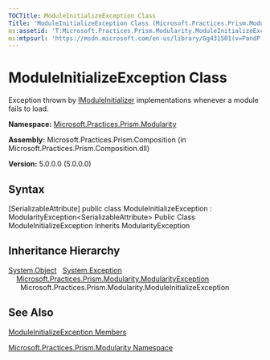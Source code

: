 ```yaml
---
TOCTitle: ModuleInitializeException Class
Title: 'ModuleInitializeException Class (Microsoft.Practices.Prism.Modularity)'
ms:assetid: 'T:Microsoft.Practices.Prism.Modularity.ModuleInitializeException'
ms:mtpsurl: 'https://msdn.microsoft.com/en-us/library/Gg431501(v=PandP.50)'
---
```



# ModuleInitializeException Class

Exception thrown by [IModuleInitializer](https://msdn.microsoft.com/library/microsoft.practices.prism.modularity.imoduleinitializer) implementations whenever a module fails to load.

**Namespace:** [Microsoft.Practices.Prism.Modularity](https://msdn.microsoft.com/library/microsoft.practices.prism.modularity)
**Assembly:** Microsoft.Practices.Prism.Composition (in Microsoft.Practices.Prism.Composition.dll)

**Version:** 5.0.0.0 (5.0.0.0)

## Syntax

[SerializableAttribute\] public class ModuleInitializeException : ModularityException&lt;SerializableAttribute&gt; Public Class ModuleInitializeException Inherits ModularityException

## Inheritance Hierarchy

<span id="familyToggle"></span>[System.Object](http://msdn.microsoft.com/en-us/library/e5kfa45b)
  [System.Exception](http://msdn.microsoft.com/en-us/library/c18k6c59)
    [Microsoft.Practices.Prism.Modularity.ModularityException](https://msdn.microsoft.com/library/microsoft.practices.prism.modularity.modularityexception)
      Microsoft.Practices.Prism.Modularity.ModuleInitializeException

## See Also

[ModuleInitializeException Members](https://msdn.microsoft.com/allmembers.t:microsoft.practices.prism.modularity.moduleinitializeexception)

[Microsoft.Practices.Prism.Modularity Namespace](https://msdn.microsoft.com/library/microsoft.practices.prism.modularity)
